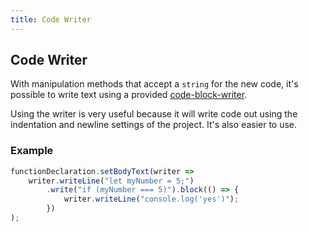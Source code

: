 ```yaml
---
title: Code Writer
---
```


## Code Writer

With manipulation methods that accept a `string` for the new code, it's possible to write text using a provided [code-block-writer](https://github.com/dsherret/code-block-writer).

Using the writer is very useful because it will write code out using the indentation and newline settings of the project. It's also easier to use.

### Example

```ts
functionDeclaration.setBodyText(writer =>
    writer.writeLine("let myNumber = 5;")
        .write("if (myNumber === 5)").block(() => {
            writer.writeLine("console.log('yes')");
        })
);
```
